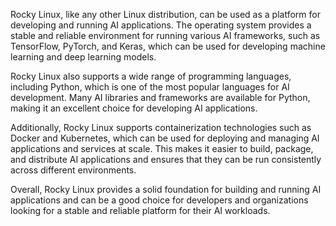Rocky Linux, like any other Linux distribution, can be used as a platform for developing and running AI applications. The operating system provides a stable and reliable environment for running various AI frameworks, such as TensorFlow, PyTorch, and Keras, which can be used for developing machine learning and deep learning models.

Rocky Linux also supports a wide range of programming languages, including Python, which is one of the most popular languages for AI development. Many AI libraries and frameworks are available for Python, making it an excellent choice for developing AI applications.

Additionally, Rocky Linux supports containerization technologies such as Docker and Kubernetes, which can be used for deploying and managing AI applications and services at scale. This makes it easier to build, package, and distribute AI applications and ensures that they can be run consistently across different environments.

Overall, Rocky Linux provides a solid foundation for building and running AI applications and can be a good choice for developers and organizations looking for a stable and reliable platform for their AI workloads.